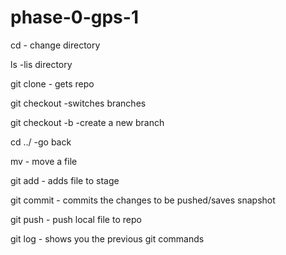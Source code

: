 # phase-0-gps-1
cd - change directory

ls -lis directory

git clone - gets repo

git checkout -switches branches

git checkout -b -create a new branch

cd ../ -go back

mv - move a file

git add - adds file to stage

git commit - commits the changes to be pushed/saves snapshot

git push - push local file to repo

git log -  shows you the previous git commands